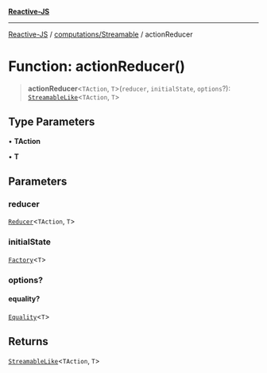 [**Reactive-JS**](../../../README.md)

***

[Reactive-JS](../../../README.md) / [computations/Streamable](../README.md) / actionReducer

# Function: actionReducer()

> **actionReducer**\<`TAction`, `T`\>(`reducer`, `initialState`, `options`?): [`StreamableLike`](../../interfaces/StreamableLike.md)\<`TAction`, `T`\>

## Type Parameters

• **TAction**

• **T**

## Parameters

### reducer

[`Reducer`](../../../functions/type-aliases/Reducer.md)\<`TAction`, `T`\>

### initialState

[`Factory`](../../../functions/type-aliases/Factory.md)\<`T`\>

### options?

#### equality?

[`Equality`](../../../functions/type-aliases/Equality.md)\<`T`\>

## Returns

[`StreamableLike`](../../interfaces/StreamableLike.md)\<`TAction`, `T`\>
